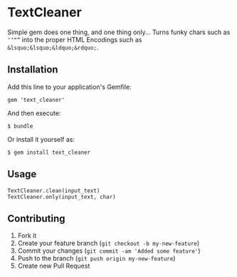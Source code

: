 # TextCleaner

Simple gem does one thing, and one thing only... Turns funky chars such as `‘‘“”` into the proper HTML Encodings such as `&lsquo;&lsquo;&ldquo;&rdquo;`.

## Installation

Add this line to your application's Gemfile:

    gem 'text_cleaner'

And then execute:

    $ bundle

Or install it yourself as:

    $ gem install text_cleaner

## Usage

    TextCleaner.clean(input_text)
    TextCleaner.only(input_text, char)

## Contributing

1. Fork it
2. Create your feature branch (`git checkout -b my-new-feature`)
3. Commit your changes (`git commit -am 'Added some feature'`)
4. Push to the branch (`git push origin my-new-feature`)
5. Create new Pull Request
